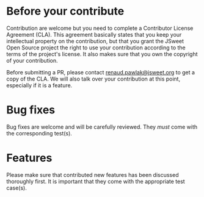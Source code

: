
# Before your contribute

Contribution are welcome but you need to complete a Contributor License Agreement (CLA). This agreement basically states that you keep your intellectual property on the contribution, but that you grant the JSweet Open Source project the right to use your contribution according to the terms of the project's license. It also makes sure that you own the copyright of your contribution.

Before submitting a PR, please contact renaud.pawlak@jsweet.org to get a copy of the CLA. We will also talk over your contribution at this point, especially if it is a feature.

# Bug fixes

Bug fixes are welcome and will be carefully reviewed. They *must* come with the corresponding test(s).

# Features

Please make sure that contributed new features has been discussed thoroughly first. It is important that they come with the appropriate test case(s).


